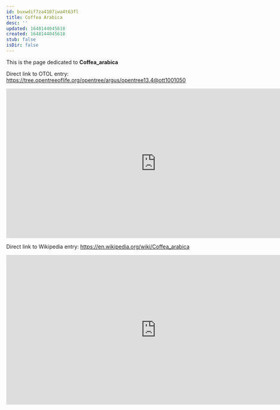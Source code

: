 ```yaml
---
id: buxwdif7za4107iwa4t63fl
title: Coffea Arabica
desc: ''
updated: 1648144045618
created: 1648144045618
stub: false
isDir: false
---
```

This is the page dedicated to **Coffea_arabica**


Direct link to OTOL entry: https://tree.opentreeoflife.org/opentree/argus/opentree13.4@ott1001050



<html>
    <body>
    <iframe src="https://tree.opentreeoflife.org/opentree/argus/opentree13.4@ott1001050"
    width="800" height="400" frameborder="0" allowfullscreen> </iframe>
    </body>
</html>
    


Direct link to Wikipedia entry: https://en.wikipedia.org/wiki/Coffea_arabica



<html>
    <body>
    <iframe src="https://en.wikipedia.org/wiki/Coffea_arabica"
    width="800" height="400" frameborder="0" allowfullscreen> </iframe>
    </body>
</html>
    
